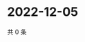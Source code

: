 # 2022-12-05

共 0 条

<!-- BEGIN WEIBO -->
<!-- 最后更新时间 Mon Dec 05 2022 09:07:42 GMT+0800 (China Standard Time) -->

<!-- END WEIBO -->
